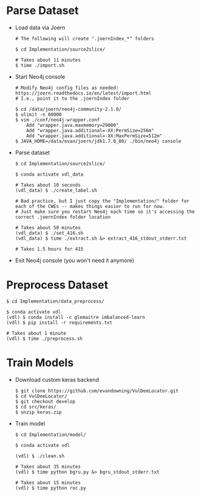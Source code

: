 # Parse Dataset
  * Load data via Joern
    ```
    # The following will create ".joernIndex_*" folders

    $ cd Implementation/source2slice/

    # Takes about 11 minutes
    $ time ./import.sh
    ```
  * Start Neo4j console
    ```
    # Modify Neo4j config files as needed: https://joern.readthedocs.io/en/latest/import.html
    # I.e., point it to the .joernIndex folder

    $ cd /data/joern/neo4j-community-2.1.8/
    $ ulimit -n 60000
    $ vim ./conf/neo4j-wrapper.conf
        Add "wrapper.java.maxmemory=29000"
        Add "wrapper.java.additional=-XX:PermSize=256m"
        Add "wrapper.java.additional=-XX:MaxPermSize=512m"
    $ JAVA_HOME=/data/evan/joern/jdk1.7.0_80/ ./bin/neo4j console
    ```
  * Parse dataset
    ```
    $ cd Implementation/source2slice/

    $ conda activate vdl_data

    # Takes about 10 seconds
    (vdl_data) $ ./create_label.sh

    # Bad practice, but I just copy the "Implementation/" folder for each of the CWEs -- makes things easier to run for now.
    # Just make sure you restart Neo4j each time so it's accessing the correct .joernIndex folder location

    # Takes about 50 minutes
    (vdl_data) $ ./set_416.sh
    (vdl_data) $ time ./extract.sh &> extract_416_stdout_stderr.txt

    # Takes 1.5 hours for 415
    ```
  * Exit Neo4j console (you won't need it anymore)

# Preprocess Dataset
```
$ cd Implementation/data_preprocess/

$ conda activate vdl
(vdl) $ conda install -c glemaitre imbalanced-learn
(vdl) $ pip install -r requirements.txt

# Takes about 1 minute
(vdl) $ time ./preprocess.sh
```

# Train Models
  * Download custom keras backend
    ```
    $ git clone https://github.com/evandowning/VulDeeLocator.git
    $ cd VulDeeLocator/
    $ git checkout develop
    $ cd src/keras/
    $ unzip keras.zip
    ```
  * Train model
    ```
    $ cd Implementation/model/

    $ conda activate vdl

    (vdl) $ ./clean.sh

    # Takes about 35 minutes
    (vdl) $ time python bgru.py &> bgru_stdout_stderr.txt

    # Takes about 15 minutes
    (vdl) $ time python roc.py
    ```
